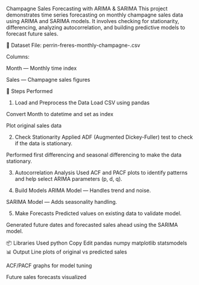 Champagne Sales Forecasting with ARIMA & SARIMA
This project demonstrates time series forecasting on monthly champagne sales data using ARIMA and SARIMA models. It involves checking for stationarity, differencing, analyzing autocorrelation, and building predictive models to forecast future sales.

📁 Dataset
File: perrin-freres-monthly-champagne-.csv

Columns:

Month — Monthly time index

Sales — Champagne sales figures

🔧 Steps Performed
1. Load and Preprocess the Data
Load CSV using pandas

Convert Month to datetime and set as index

Plot original sales data

2. Check Stationarity
Applied ADF (Augmented Dickey-Fuller) test to check if the data is stationary.

Performed first differencing and seasonal differencing to make the data stationary.

3. Autocorrelation Analysis
Used ACF and PACF plots to identify patterns and help select ARIMA parameters (p, d, q).

4. Build Models
ARIMA Model — Handles trend and noise.

SARIMA Model — Adds seasonality handling.

5. Make Forecasts
Predicted values on existing data to validate model.

Generated future dates and forecasted sales ahead using the SARIMA model.

📦 Libraries Used
python
Copy
Edit
pandas
numpy
matplotlib
statsmodels
📊 Output
Line plots of original vs predicted sales

ACF/PACF graphs for model tuning

Future sales forecasts visualized

